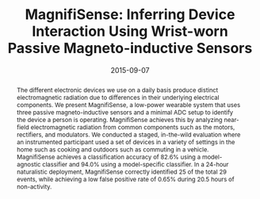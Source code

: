 ---
abstract: |-
  The different electronic devices we use on a daily basis produce distinct electromagnetic radiation due to differences in their underlying electrical components. We present MagnifiSense, a low-power wearable system that uses three passive magneto-inductive sensors and a minimal ADC setup to identify the device a person is operating. MagnifiSense achieves this by analyzing near-field electromagnetic radiation from common components such as the motors, rectifiers, and modulators. We conducted a staged, in-the-wild evaluation where an instrumented participant used a set of devices in a variety of settings in the home such as cooking and outdoors such as commuting in a vehicle. MagnifiSense achieves a classification accuracy of 82.6% using a model-agnostic classifier and 94.0% using a model-specific classifier. In a 24-hour naturalistic deployment, MagnifiSense correctly identified 25 of the total 29 events, while achieving a low false positive rate of 0.65% during 20.5 hours of non-activity.
authors:
- wang
- lee
- mariakakis
- goel
- gupta
- patel
award: ''
bibtex: |-
  @inproceedings{Wang:2015:MID:2750858.2804271,
   author = {Wang, Edward J. and Lee, Tien-Jui and Mariakakis, Alex and Goel, Mayank and Gupta, Sidhant and Patel, Shwetak N.},
   title = {MagnifiSense: Inferring Device Interaction Using Wrist-worn Passive Magneto-inductive Sensors},
   booktitle = {Proceedings of the 2015 ACM International Joint Conference on Pervasive and Ubiquitous Computing},
   series = {UbiComp '15},
   year = {2015},
   isbn = {978-1-4503-3574-4},
   location = {Osaka, Japan},
   pages = {15--26},
   numpages = {12},
   url = {http://doi.acm.org/10.1145/2750858.2804271},
   doi = {10.1145/2750858.2804271},
   acmid = {2804271},
   publisher = {ACM},
   address = {New York, NY, USA},
   keywords = {activity recognition, magnetic, sensor, wearable device},
  }
caption: ''
citation: |-
  Edward J. Wang, Tien-Jui Lee, Alex Mariakakis, Mayank Goel, Sidhant Gupta, and Shwetak N. Patel. 2015. MagnifiSense: inferring device interaction using wrist-worn passive magneto-inductive sensors.  In Proceedings of the 2015 ACM International Joint Conference on Pervasive and Ubiquitous Computing (UbiComp '15). ACM, New York, NY, USA,  15-26. DOI: http://dx.doi.org/10.1145/2750858.2804271
conference: ACM International Joint Conference on Pervasive and Ubiquitous Computing
  (UbiComp), 2015
date: '2015-09-07'
image: ''
pdf: /pdfs/magnifisense.pdf
thumbnail: ''
title: 'MagnifiSense: Inferring Device Interaction Using Wrist-worn Passive Magneto-inductive
  Sensors'
video: ''
video_embed: ''
---